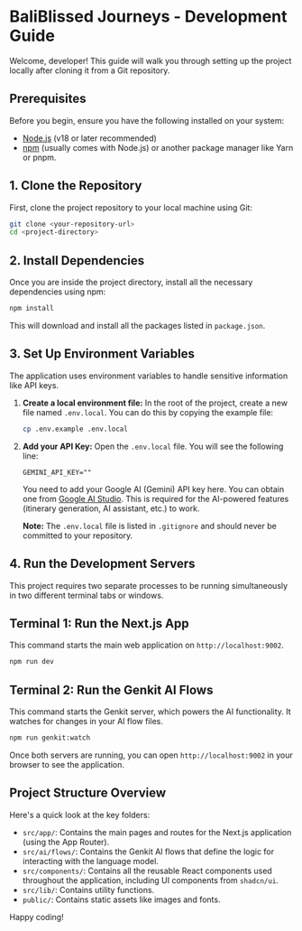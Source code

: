 # BaliBlissed Journeys - Development Guide

Welcome, developer! This guide will walk you through setting up the project locally after cloning it from a Git repository.

## Prerequisites

Before you begin, ensure you have the following installed on your system:

- [Node.js](https://nodejs.org/) (v18 or later recommended)
- [npm](https://www.npmjs.com/) (usually comes with Node.js) or another package manager like Yarn or pnpm.

## 1. Clone the Repository

First, clone the project repository to your local machine using Git:

```bash
git clone <your-repository-url>
cd <project-directory>
```

## 2. Install Dependencies

Once you are inside the project directory, install all the necessary dependencies using npm:

```bash
npm install
```

This will download and install all the packages listed in `package.json`.

## 3. Set Up Environment Variables

The application uses environment variables to handle sensitive information like API keys.

1. **Create a local environment file:**
    In the root of the project, create a new file named `.env.local`. You can do this by copying the example file:

    ```bash
    cp .env.example .env.local
    ```

2. **Add your API Key:**
    Open the `.env.local` file. You will see the following line:

    ```plaintext
    GEMINI_API_KEY=""
    ```

    You need to add your Google AI (Gemini) API key here. You can obtain one from [Google AI Studio](https://aistudio.google.com/app/apikey). This is required for the AI-powered features (itinerary generation, AI assistant, etc.) to work.

    **Note:** The `.env.local` file is listed in `.gitignore` and should never be committed to your repository.

## 4. Run the Development Servers

This project requires two separate processes to be running simultaneously in two different terminal tabs or windows.

## **Terminal 1: Run the Next.js App**

This command starts the main web application on `http://localhost:9002`.

```bash
npm run dev
```

## **Terminal 2: Run the Genkit AI Flows**

This command starts the Genkit server, which powers the AI functionality. It watches for changes in your AI flow files.

```bash
npm run genkit:watch
```

Once both servers are running, you can open `http://localhost:9002` in your browser to see the application.

## Project Structure Overview

Here's a quick look at the key folders:

- `src/app/`: Contains the main pages and routes for the Next.js application (using the App Router).
- `src/ai/flows/`: Contains the Genkit AI flows that define the logic for interacting with the language model.
- `src/components/`: Contains all the reusable React components used throughout the application, including UI components from `shadcn/ui`.
- `src/lib/`: Contains utility functions.
- `public/`: Contains static assets like images and fonts.

Happy coding!
